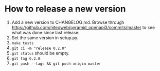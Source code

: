 # How to release a new version

1. Add a new version to CHANGELOG.md. Browse through https://github.com/niteoweb/pyramid_openapi3/commits/master to see what was done since last release.
1. Set the same version in setup.py.
1. `make tests`
1. `git ci -m "release 0.2.0"`
1. `git status` should be empty.
1. `git tag 0.2.0`
1. `git push --tags && git push origin master`
